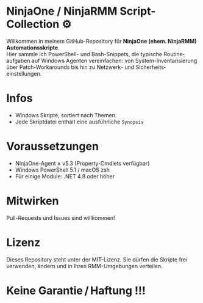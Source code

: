# NinjaOne / NinjaRMM Script-Collection ⚙️

Willkommen in meinem  GitHub-Repository für **NinjaOne (ehem. NinjaRMM) Automationsskripte**.  
Hier sammle ich PowerShell- und Bash-Snippets, die typische Routine­aufgaben auf Windows Agenten vereinfachen: von System-Inventarisierung über Patch-Workarounds bis hin zu Netz­werk- und Sicherheits­einstellungen.

# Infos
* Windows Skripte, sortiert nach Themen.  
* Jede Skriptdatei enthält eine ausführ­liche `Synopsis`

# Voraussetzungen
* NinjaOne-Agent ≥ v5.3 (Property-Cmdlets verfügbar)
* Windows PowerShell 5.1 / macOS zsh
* Für einige Module: .NET 4.8 oder höher

# Mitwirken
Pull-Requests und Issues sind willkommen!

# Lizenz
Dieses Repository steht unter der MIT-Lizenz.
Sie dürfen die Skripte frei verwenden, ändern und in Ihren RMM-Umgebungen verteilen. 

# Keine Garantie / Haftung !!!
